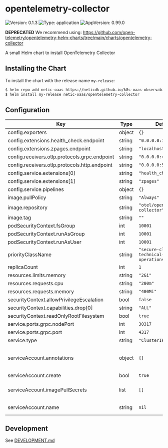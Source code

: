 # opentelemetry-collector

![Version: 0.1.3](https://img.shields.io/badge/Version-0.1.3-informational?style=flat-square) ![Type: application](https://img.shields.io/badge/Type-application-informational?style=flat-square) ![AppVersion: 0.99.0](https://img.shields.io/badge/AppVersion-0.99.0-informational?style=flat-square)

**DEPRECATED** We recommend using: https://github.com/open-telemetry/opentelemetry-helm-charts/tree/main/charts/opentelemetry-collector

A small Helm chart to install OpenTelemetry Collector

## Installing the Chart

To install the chart with the release name `my-release`:

```bash
$ helm repo add netic-oaas https://neticdk.github.io/k8s-oaas-observability
$ helm install my-release netic-oaas/opentelemetry-collector
```

## Configuration

| Key | Type | Default | Description |
|-----|------|---------|-------------|
| config.exporters | object | `{}` |  |
| config.extensions.health_check.endpoint | string | `"0.0.0.0:13133"` |  |
| config.extensions.zpages.endpoint | string | `"localhost:55679"` |  |
| config.receivers.otlp.protocols.grpc.endpoint | string | `"0.0.0.0:4317"` |  |
| config.receivers.otlp.protocols.http.endpoint | string | `"0.0.0.0:55681"` |  |
| config.service.extensions[0] | string | `"health_check"` |  |
| config.service.extensions[1] | string | `"zpages"` |  |
| config.service.pipelines | object | `{}` |  |
| image.pullPolicy | string | `"Always"` |  |
| image.repository | string | `"otel/opentelemetry-collector"` |  |
| image.tag | string | `""` |  |
| podSecurityContext.fsGroup | int | `10001` |  |
| podSecurityContext.runAsGroup | int | `10001` |  |
| podSecurityContext.runAsUser | int | `10001` |  |
| priorityClassName | string | `"secure-cloud-stack-technical-operations-critical"` |  |
| replicaCount | int | `1` |  |
| resources.limits.memory | string | `"2Gi"` |  |
| resources.requests.cpu | string | `"200m"` |  |
| resources.requests.memory | string | `"400Mi"` |  |
| securityContext.allowPrivilegeEscalation | bool | `false` |  |
| securityContext.capabilities.drop[0] | string | `"ALL"` |  |
| securityContext.readOnlyRootFilesystem | bool | `true` |  |
| service.ports.grpc.nodePort | int | `30317` |  |
| service.ports.grpc.port | int | `4317` |  |
| service.type | string | `"ClusterIP"` |  |
| serviceAccount.annotations | object | `{}` | ServiceAccount annotations. Use case: AWS EKS IAM roles for service accounts ref: https://docs.aws.amazon.com/eks/latest/userguide/specify-service-account-role.html |
| serviceAccount.create | bool | `true` | If true, create & use serviceAccount. Require rbac true |
| serviceAccount.imagePullSecrets | list | `[]` | Reference to one or more secrets to be used when pulling images ref: https://kubernetes.io/docs/tasks/configure-pod-container/pull-image-private-registry/ |
| serviceAccount.name | string | `nil` | The name of the ServiceAccount to use. If not set and create is true, a name is generated using the fullname template |

## Development

See [DEVELOPMENT.md](../../DEVELOPMENT.md)
